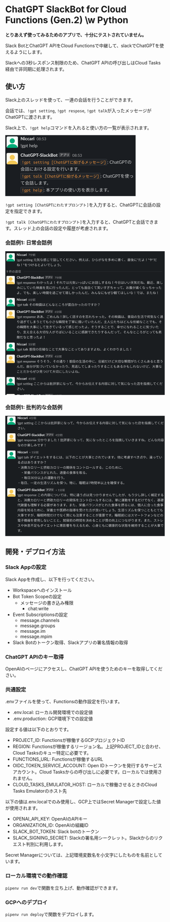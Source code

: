 # ChatGPT SlackBot for Cloud Functions (Gen.2) \w Python

**とりあえず使ってみるためのアプリで、十分にテストされていません。**

Slack BotとChatGPT APIをCloud Functionsで中継して、slackでChatGPTを使えるようにします。

Slackへの3秒レスポンス制限のため、ChatGPT APIの呼び出しはCloud Tasks経由で非同期に処理されます。

## 使い方
Slack上のスレッドを使って、一連の会話を行うことができます。

会話では、`!gpt setting`, `!gpt respose`, `!gpt talk`が入ったメッセージがChatGPTに渡されます。

Slack上で、`!gpt help`コマンドを入れると使い方の一覧が表示されます。

![Slack Appの使い方を!gpt helpコマンドで確認する](docs/usage.png)

`!gpt setting [ChatGPTにわたすプロンプト]`を入力すると、ChatGPTに会話の設定を指定できます。

`!gpt talk [ChatGPTにわたすプロンプト]`を入力すると、ChatGPTと会話できます。スレッド上の会話の設定や履歴が考慮されます。

### 会話例1: 日常会話例

![会話例1。元気に会話する設定で日常会話が進行する](docs/example1.png)

### 会話例1: 批判的な会話例

![会話例2。批評家設定により、指摘や補足が入る](docs/example2.png)

## 開発・デプロイ方法
### Slack Appの設定
Slack Appを作成し、以下を行ってください。

- Workspaceへのインストール
- Bot Token Scopeの設定
  - メッセージの書き込み権限
    - chat:write
- Event Subscriptionsの設定
  - message.channels
  - message.groups
  - message.im
  - message.mpim
- Slack Botのトークン取得、Slackアプリの署名情報の取得

### ChatGPT APIのキー取得
OpenAIのページにアクセスし、ChatGPT APIを使うためのキーを取得してください。

### 共通設定
.envファイルを使って、Functionsの動作設定を行います。

- .env.local: ローカル開発環境での設定値
- .env.production: GCP環境下での設定値

設定する値は以下のとおりです。

- PROJECT_ID: Functionsが稼働するGCPプロジェクトID
- REGION: Functionsが稼働するリージョン名。上記PROJECT_IDと合わせ、Cloud Tasksのキュー特定に必要です。
- FUNCTIONS_URL: Functionsが稼働するURL
- OIDC_TOKEN_SERVICE_ACCOUNT: Open IDトークンを発行するサービスアカウント。Cloud Tasksからの呼び出しに必要です。ローカルでは使用されません。
- CLOUD_TASKS_EMULATOR_HOST: ローカルで稼働させるときのCloud Tasks Emulatorのホスト先

以下の値は.env.localでのみ使用し、GCP上ではSecret Managerで設定した値が使用されます。

- OPENAI_API_KEY: OpenAIのAPIキー
- ORGANIZATION_ID: OpenAIの組織ID
- SLACK_BOT_TOKEN: Slack botのトークン
- SLACK_SIGNING_SECRET: Slackの署名用シークレット。Slackからのリクエスト判別に利用します。

Secret Managerについては、上記環境変数名を小文字にしたものを名前としています。

### ローカル環境での動作確認
`pipenv run dev`で関数を立ち上げ、動作確認ができます。

### GCPへのデプロイ
`pipenv run deploy`で関数をデプロイします。
